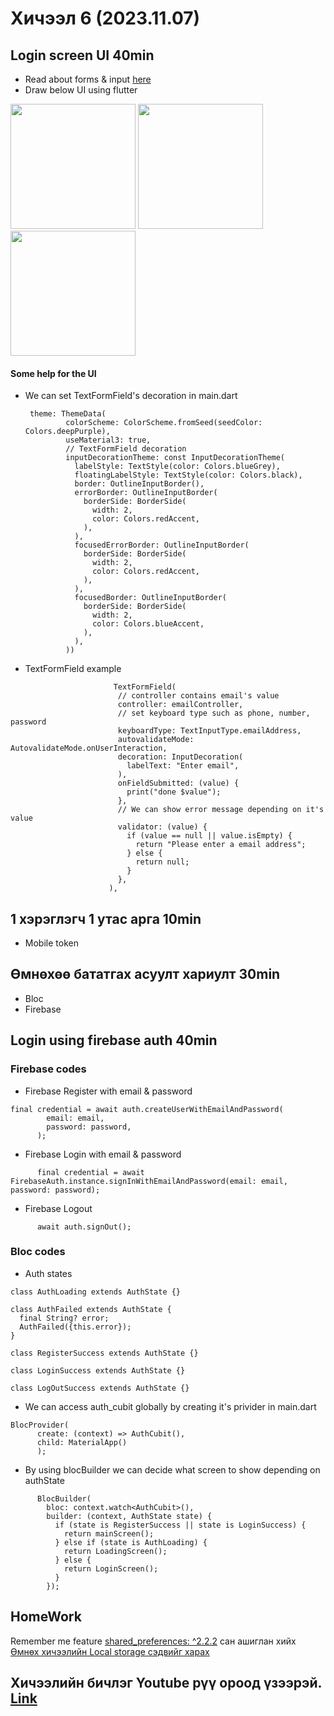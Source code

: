 # Хичээл 6 (2023.11.07)
## Login screen UI 40min
 - Read about forms & input [here](https://docs.flutter.dev/cookbook/forms/text-input)
 - Draw below UI using flutter

<img src = "https://github.com/buyka98/flutter-lesson/assets/92565391/3baf15d8-e974-4a2c-8262-55326c504045" width = 200>
<img src = "https://github.com/buyka98/flutter-lesson/assets/92565391/6e716ee5-82fd-49a2-bc24-a1513fc58e02" width = 200>
<img src = "[https://github.com/buyka98/flutter-lesson/assets/92565391/b1bf4e83-7d6c-4521-a1b6-6523851c0320](https://github.com/buyka98/flutter-lesson/assets/92565391/023dc308-9207-43c8-89e7-21bd2887f1eb)" width = 200>

#### Some help for the UI
- We can set TextFormField's decoration in main.dart
   ```
    theme: ThemeData(
            colorScheme: ColorScheme.fromSeed(seedColor: Colors.deepPurple),
            useMaterial3: true,
            // TextFormField decoration
            inputDecorationTheme: const InputDecorationTheme(
              labelStyle: TextStyle(color: Colors.blueGrey),
              floatingLabelStyle: TextStyle(color: Colors.black),
              border: OutlineInputBorder(),
              errorBorder: OutlineInputBorder(
                borderSide: BorderSide(
                  width: 2,
                  color: Colors.redAccent,
                ),
              ),
              focusedErrorBorder: OutlineInputBorder(
                borderSide: BorderSide(
                  width: 2,
                  color: Colors.redAccent,
                ),
              ),
              focusedBorder: OutlineInputBorder(
                borderSide: BorderSide(
                  width: 2,
                  color: Colors.blueAccent,
                ),
              ),
            ))
   ```
- TextFormField example 
 ```
                        TextFormField(
                         // controller contains email's value
                         controller: emailController,
                         // set keyboard type such as phone, number, password
                         keyboardType: TextInputType.emailAddress,
                         autovalidateMode: AutovalidateMode.onUserInteraction,
                         decoration: InputDecoration(
                           labelText: "Enter email",
                         ),
                         onFieldSubmitted: (value) {
                           print("done $value");
                         },
                         // We can show error message depending on it's value
                         validator: (value) {
                           if (value == null || value.isEmpty) {
                             return "Please enter a email address";
                           } else {
                             return null;
                           }
                         },
                       ),
 ```

## 1 хэрэглэгч 1 утас арга 10min
- Mobile token

## Өмнөхөө бататгах асуулт хариулт 30min
- Bloc
- Firebase

## Login using firebase auth 40min

### Firebase codes

- Firebase Register with email & password 
```
final credential = await auth.createUserWithEmailAndPassword(
        email: email,
        password: password,
      );
```
- Firebase Login with email & password
```
      final credential = await FirebaseAuth.instance.signInWithEmailAndPassword(email: email, password: password);
```
- Firebase Logout 
```
      await auth.signOut();
```

### Bloc codes 

- Auth states
```
class AuthLoading extends AuthState {}

class AuthFailed extends AuthState {
  final String? error;
  AuthFailed({this.error});
}

class RegisterSuccess extends AuthState {}

class LoginSuccess extends AuthState {}

class LogOutSuccess extends AuthState {}
```
- We can access auth_cubit globally by creating it's privider in main.dart
```
BlocProvider(
      create: (context) => AuthCubit(),
      child: MaterialApp()
      );
```
- By using blocBuilder we can decide what screen to show depending on authState
```
      BlocBuilder(
        bloc: context.watch<AuthCubit>(),
        builder: (context, AuthState state) {
          if (state is RegisterSuccess || state is LoginSuccess) {
            return mainScreen();
          } else if (state is AuthLoading) {
            return LoadingScreen();
          } else {
            return LoginScreen();
          }
        });
```

## HomeWork
Remember me feature [shared_preferences: ^2.2.2](https://pub.dev/packages/shared_preferences) сан ашиглан хийх
[Өмнөх хичээлийн Local storage сэдвийг харах](https://github.com/buyka98/flutter-lesson/blob/main/week2/lesson2/README.md) 

## Хичээлийн бичлэг Youtube рүү ороод үзээрэй. [Link](https://youtu.be/qupmzh4OZJ4)
